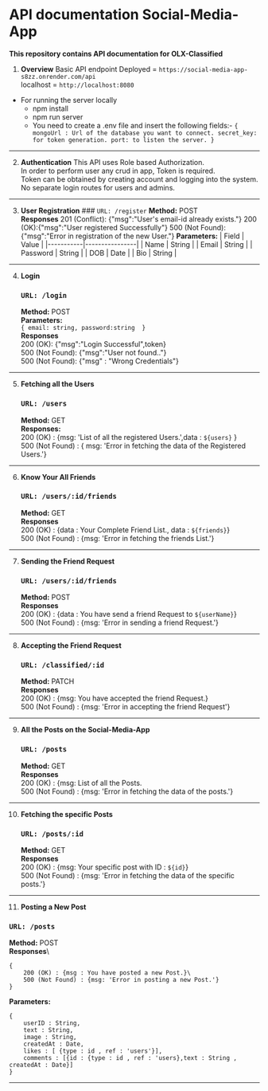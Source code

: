 # API documentation Social-Media-App

**This repository contains API documentation for OLX-Classified**

1. **Overview**
   Basic API endpoint Deployed = `https://social-media-app-s8zz.onrender.com/api`\
   localhost = `http://localhost:8080`

- For running the server locally
  - npm install
  - npm run server
  - You need to create a .env file and insert the following fields:-
    `{
mongoUrl : Url of the database you want to connect.
secret_key: for token generation.
port: to listen the server.
}`

---

2. **Authentication**
   This API uses Role based Authorization.\
   In order to perform user any crud in app, Token is required.\
   Token can be obtained by creating account and logging into the system.\
   No separate login routes for users and admins.

---

3.  **User Registration** ### `URL: /register`
    **Method:** POST\
    **Responses**
    201 (Conflict): {"msg":"User's email-id already exists."}
    200 (OK):{"msg":"User registered Successfully"}
    500 (Not Found): {"msg":"Error in registration of the new User."}
    **Parameters:**
    | Field | Value |
    |-----------|----------------|
    | Name | String |
    | Email | String |
    | Password | String |
    | DOB | Date |
    | Bio | String |

---

4. **Login**
   ### `URL: /login`
   **Method:** POST\
    **Parameters:**\
    `{
    email: string,
    password:string 
}`\
    **Responses**\
    200 (OK): {"msg":"Login Successful",token}\
    500 (Not Found): {"msg":"User not found.."}\
    500 (Not Found): {"msg" : "Wrong Credentials"}

---

5. **Fetching all the Users**
   ### `URL: /users`
   **Method:** GET\
   **Responses:**\
   200 (OK) : {msg: 'List of all the registered Users.',data : `${users}` }\
   500 (Not Found) : { msg: 'Error in fetching the data of the Registered Users.'}

---

6. **Know Your All Friends**
   ### `URL: /users/:id/friends`
   **Method:** GET\
   **Responses**\
   200 (OK) : {data : Your Complete Friend List., data : `${friends}`}\
   500 (Not Found) : {msg: 'Error in fetching the friends List.'}

---

7. **Sending the Friend Request**
   ### `URL: /users/:id/friends`
   **Method:** POST\
   **Responses**\
   200 (OK) : {data : You have send a friend Request to `${userName}`}\
   500 (Not Found) : {msg: 'Error in sending a friend Request.'}

---

8. **Accepting the Friend Request**
   ### `URL: /classified/:id`
   **Method:** PATCH\
   **Responses**\
   200 (OK) : {msg: You have accepted the friend Request.}\
   500 (Not Found) : {msg: 'Error in accepting the friend Request'}

---

9. **All the Posts on the Social-Media-App**
   ### `URL: /posts`
   **Method:** GET\
   **Responses**\
   200 (OK) : {msg: List of all the Posts.\
   500 (Not Found) : {msg: 'Error in fetching the data of the posts.'}

---

10. **Fetching the specific Posts**
    ### `URL: /posts/:id`
    **Method:** GET\
    **Responses**\
    200 (OK) : {msg: Your specific post with ID : `${id}`}\
    500 (Not Found) : {msg: 'Error in fetching the data of the specific posts.'}

---

11. **Posting a New Post**

### `URL: /posts`

**Method:** POST\
**Responses**\

```
{
    200 (OK) : {msg : You have posted a new Post.}\
    500 (Not Found) : {msg: 'Error in posting a new Post.'}
}
```

**Parameters:**

```
{
    userID : String,
    text : String,
    image : String,
    createdAt : Date,
    likes : [ {type : id , ref : 'users'}],
    comments : [{id : {type : id , ref : 'users},text : String , createdAt : Date}]
}
```

---
